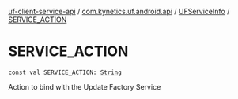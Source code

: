 [uf-client-service-api](../../index.md) / [com.kynetics.uf.android.api](../index.md) / [UFServiceInfo](index.md) / [SERVICE_ACTION](./-s-e-r-v-i-c-e_-a-c-t-i-o-n.md)

# SERVICE_ACTION

`const val SERVICE_ACTION: `[`String`](https://kotlinlang.org/api/latest/jvm/stdlib/kotlin/-string/index.html)

Action to bind with the Update Factory Service

